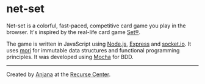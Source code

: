 # net-set

Net-set is a colorful, fast-paced, competitive card game you play in the browser. It's inspired by the real-life card game [Set®](https://en.wikipedia.org/wiki/Set_(game)).

The game is written in JavaScript using [Node.js](https://nodejs.org/), [Express](http://expressjs.com/) and [socket.io](http://socket.io/). It uses [mori](http://swannodette.github.io/mori/) for immutable data structures and functional programming principles.  It was developed using [Mocha](https://mochajs.org) for BDD.

---
Created by [Anjana](https://github.com/vakila) at the [Recurse Center](http://www.recurse.com).
